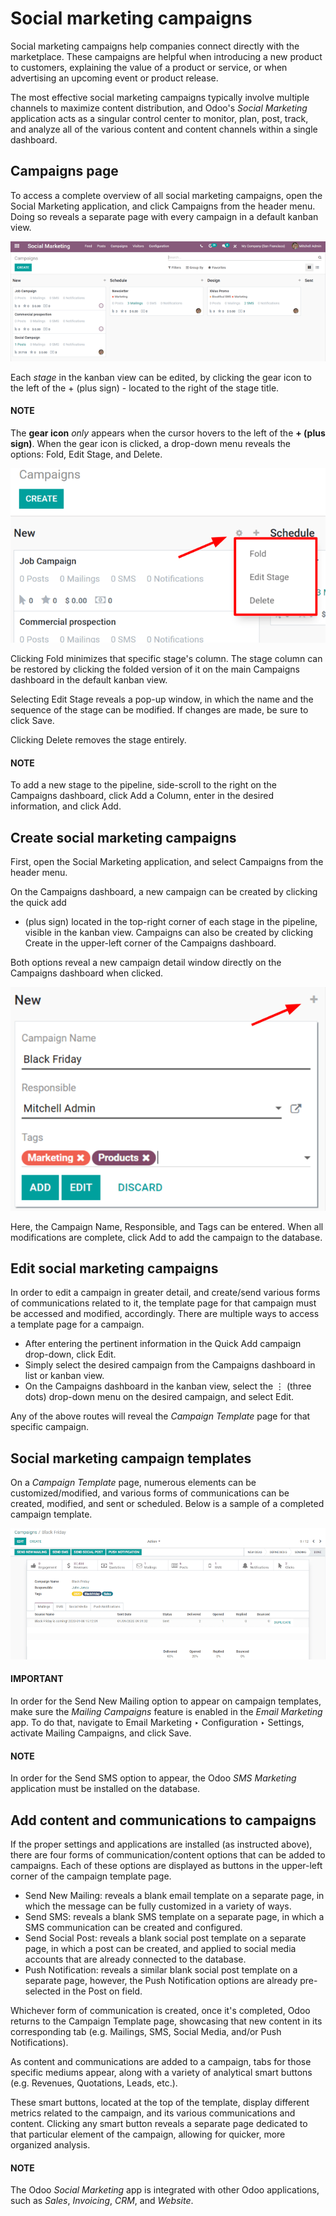 # Social marketing campaigns

Social marketing campaigns help companies connect directly with the marketplace. These campaigns
are helpful when introducing a new product to customers, explaining the value of a product or
service, or when advertising an upcoming event or product release.

The most effective social marketing campaigns typically involve multiple channels to maximize
content distribution, and Odoo's *Social Marketing* application acts as a singular control center to
monitor, plan, post, track, and analyze all of the various content and content channels within a
single dashboard.

## Campaigns page

To access a complete overview of all social marketing campaigns, open the Social
Marketing application, and click Campaigns from the header menu. Doing so reveals
a separate page with every campaign in a default kanban view.

![View of the campaigns page in the Odoo Social Marketing application.](../../../.gitbook/assets/campaigns-page2.png)

Each *stage* in the kanban view can be edited, by clicking the gear icon to the left of
the + (plus sign) - located to the right of the stage title.

#### NOTE
The **gear icon** *only* appears when the cursor hovers to the left of the **+ (plus sign)**.
When the gear icon is clicked, a drop-down menu reveals the options: Fold,
Edit Stage, and Delete.

![View of the campaigns page in the Odoo Social Marketing application.](../../../.gitbook/assets/campaign-stage-dropdown.png)

Clicking Fold minimizes that specific stage's column. The stage column can be restored
by clicking the folded version of it on the main Campaigns dashboard in the default
kanban view.

Selecting Edit Stage reveals a pop-up window, in which the name and the sequence of the
stage can be modified. If changes are made, be sure to click Save.

Clicking Delete removes the stage entirely.

#### NOTE
To add a new stage to the pipeline, side-scroll to the right on the Campaigns
dashboard, click Add a Column, enter in the desired information, and click
Add.

## Create social marketing campaigns

First, open the Social Marketing application, and select Campaigns from
the header menu.

On the Campaigns dashboard, a new campaign can be created by clicking the quick add
+ (plus sign) located in the top-right corner of each stage in the pipeline, visible in
the kanban view. Campaigns can also be created by clicking Create in the upper-left
corner of the Campaigns dashboard.

Both options reveal a new campaign detail window directly on the Campaigns dashboard
when clicked.

![View of the quick add option for campaigns in Odoo Social Marketing.](../../../.gitbook/assets/quick-add-campaign.png)

Here, the Campaign Name, Responsible, and Tags can be entered.
When all modifications are complete, click Add to add the campaign to the database.

## Edit social marketing campaigns

In order to edit a campaign in greater detail, and create/send various forms of communications
related to it, the template page for that campaign must be accessed and modified, accordingly.
There are multiple ways to access a template page for a campaign.

- After entering the pertinent information in the Quick Add campaign drop-down, click
  Edit.
- Simply select the desired campaign from the Campaigns dashboard in list or kanban
  view.
- On the Campaigns dashboard in the kanban view, select the ⋮ (three dots)
  drop-down menu on the desired campaign, and select Edit.

Any of the above routes will reveal the *Campaign Template* page for that specific campaign.

## Social marketing campaign templates

On a *Campaign Template* page, numerous elements can be customized/modified, and various forms of
communications can be created, modified, and sent or scheduled. Below is a sample of a completed
campaign template.

![View of a sample campaign template page in Odoo Social Marketing.](../../../.gitbook/assets/create-campaign.png)

#### IMPORTANT
In order for the Send New Mailing option to appear on campaign templates, make sure
the *Mailing Campaigns* feature is enabled in the *Email Marketing* app. To do that, navigate to
Email Marketing ‣ Configuration ‣ Settings, activate Mailing
Campaigns, and click Save.

#### NOTE
In order for the Send SMS option to appear, the Odoo *SMS Marketing* application must
be installed on the database.

## Add content and communications to campaigns

If the proper settings and applications are installed (as instructed above), there are four forms
of communication/content options that can be added to campaigns. Each of these options are displayed
as buttons in the upper-left corner of the campaign template page.

- Send New Mailing: reveals a blank email template on a separate page, in which the
  message can be fully customized in a variety of ways.
- Send SMS: reveals a blank SMS template on a separate page, in which a SMS
  communication can be created and configured.
- Send Social Post: reveals a blank social post template on a separate page, in which
  a post can be created, and applied to social media accounts that are already connected to the
  database.
- Push Notification: reveals a similar blank social post template on a separate page,
  however, the Push Notification options are already pre-selected in the Post
  on field.

Whichever form of communication is created, once it's completed, Odoo returns to the
Campaign Template page, showcasing that new content in its corresponding tab (e.g.
Mailings, SMS, Social Media, and/or Push
Notifications).

As content and communications are added to a campaign, tabs for those specific mediums appear,
along with a variety of analytical smart buttons (e.g. Revenues, Quotations,
Leads, etc.).

These smart buttons, located at the top of the template, display different metrics related to the
campaign, and its various communications and content. Clicking any smart button reveals a separate
page dedicated to that particular element of the campaign, allowing for quicker, more organized
analysis.

#### NOTE
The Odoo *Social Marketing* app is integrated with other Odoo applications, such as *Sales*,
*Invoicing*, *CRM*, and *Website*.
